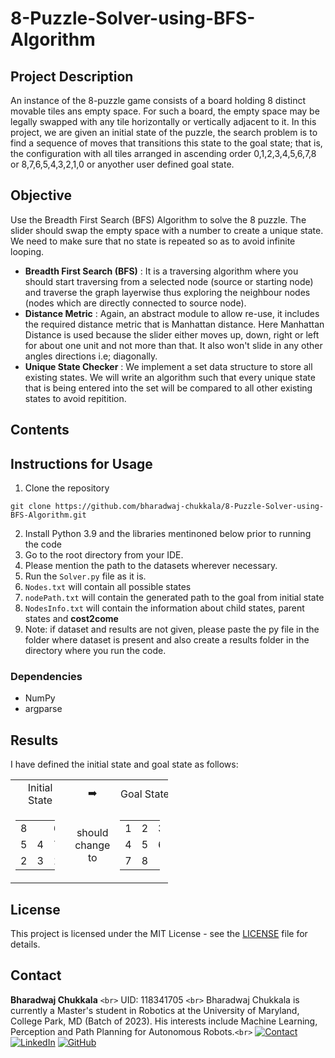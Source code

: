 # 8-Puzzle-Solver-using-BFS-Algorithm

## Project Description

An instance of the 8-puzzle game consists of a board holding 8 distinct movable tiles ans empty space. For such a board, the empty space may be legally swapped with any tile horizontally or vertically adjacent to it. In this project, we are given an initial state of the puzzle, the search problem is to find a sequence of moves that transitions this state to the goal state; that is, the configuration with all tiles arranged in ascending order 0,1,2,3,4,5,6,7,8  or 8,7,6,5,4,3,2,1,0 or anyother user defined goal state.

## Objective

Use the Breadth First Search (BFS) Algorithm to solve the 8 puzzle. The slider should swap the empty space with a number to create a unique state. We need to make sure that no state is repeated so as to avoid infinite looping. 

* **Breadth First Search (BFS)** : It is a traversing algorithm where you should start traversing from a selected node (source or starting node) and traverse the graph layerwise thus exploring the neighbour nodes (nodes which are directly connected to source node).
* **Distance Metric** : Again, an abstract module to allow re-use, it includes the required distance metric that is Manhattan distance. Here Manhattan Distance is used because the slider either moves up, down, right or left for about one unit and not more than that. It also won't slide in any other angles directions i.e; diagonally.
* **Unique State Checker** : We implement a set data structure to store all existing states. We will write an algorithm such that every unique state that is being entered into the set will be compared to all other existing states to avoid repitition.

## Contents

## Instructions for Usage

1. Clone the repository

```
git clone https://github.com/bharadwaj-chukkala/8-Puzzle-Solver-using-BFS-Algorithm.git
```

2. Install Python 3.9 and the libraries mentinoned below prior to running the code
3. Go to the root directory from your IDE.
4. Please mention the path to the datasets wherever necessary.
5. Run the `Solver.py` file as it is.
6. `Nodes.txt` will contain all possible states
7. `nodePath.txt` will contain the generated path to the goal from initial state
8. `NodesInfo.txt` will contain the information about child states, parent states and **cost2come**
9. Note: if dataset and results are not given, please paste the py file in the folder where dataset is present and also create a results folder in the directory where you run the code.

### Dependencies

* NumPy
* argparse

## Results
I have defined the initial state and goal state as follows:
<table style="width:50%">
    <tr>
        <td align="center"> Initial State </td>
        <td align="center"> ➡️</td>
        <td align="center"> Goal State</td>
    <tr>
        <td>
            <table style="width:80%" align="center">
            <tr>
            <td>8</td> <td> </td> <td>6</td>
            </tr>
            <tr>
                <td>5</td> <td>4</td> <td>7</td>
            </tr>
            <tr>
                <td>2</td> <td>3</td> <td>1</td>
            </tr>
            </table>
        </td>
        <td align="center"> should <br> change to </td>
        <td>
            <table style="width:80%" align="center">
            <tr>
            <td>1</td> <td>2</td> <td>3</td>
            </tr>
            <tr>
                <td>4</td> <td>5</td> <td>6</td>
            </tr>
            <tr>
                <td>7</td> <td>8</td> <td></td>
            </tr>
            </table>
        </td>
</table>

## License

This project is licensed under the MIT License - see the [LICENSE](LICENSE) file for details.

## Contact

**Bharadwaj Chukkala** `<br>`
UID: 118341705 `<br>`
Bharadwaj Chukkala is currently a Master's student in Robotics at the University of Maryland, College Park, MD (Batch of 2023). His interests include Machine Learning, Perception and Path Planning for Autonomous Robots.`<br>`
[![Contact](https://img.shields.io/badge/Gmail-D14836?style=for-the-badge&logo=gmail&logoColor=white)](bchukkal@umd.edu)
[![LinkedIn](https://img.shields.io/badge/LinkedIn-0077B5?style=for-the-badge&logo=linkedin&logoColor=white)](https://www.linkedin.com/in/bharadwaj-chukkala/)
[![GitHub](https://img.shields.io/badge/GitHub-100000?style=for-the-badge&logo=github&logoColor=white)](https://github.com/bharadwaj-chukkala)
